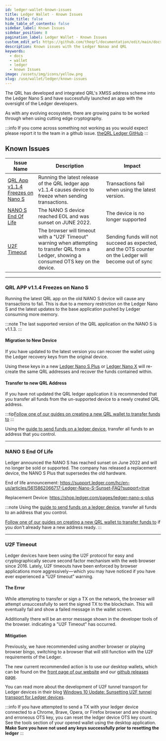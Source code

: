 ```yaml
---
id: ledger-wallet-known-issues
title: Ledger Wallet - Known Issues
hide_title: false
hide_table_of_contents: false
sidebar_label: Known Issues
sidebar_position: 8
pagination_label: Ledger Wallet - Known Issues
custom_edit_url: https://github.com/theqrl/documentation/edit/main/docs/Use/Wallet/Ledger/known-issues.md
description: Known issues with the Ledger Nanao and QRL 
keywords:
  - docs
  - wallet
  - ledger
  - known Issues
image: /assets/img/icons/yellow.png
slug: /use/wallet/ledger/known-issues
---
```


The QRL has developed and integrated QRL's XMSS address scheme into the Ledger Nano S and have successfully launched an app with the oversight of the Ledger developers. 

As with any evolving ecosystem, there are growing pains to be worked through when using cutting edge cryptography. 


:::info
If you come across something not working as you would expect please report it to the team in a github issue. [theQRL Ledger GitHub](https://github.com/theQRL/ledger-qrl/issues)
::: 

## Known Issues

| Issue Name | Description | Impact |
|------------|-------------|--------| 
| [QRL App v1.1.4 Freezes on Nano S](#qrl-app-v114-freezes-on-nano-s) | Running the latest release of the QRL ledger app v1.1.4 causes device to freeze when sending transactions. | Transactions fail when using the latest version. | 
| [NANO S End Of Life](#nano-s-end-of-life) | The NANO S device reached EOL and was sunset on JUNE 2022.  | The device is no longer supported | 
| [U2F Timeout](#u2f-timeout) |  The browser will timeout with a "U2F Timeout" warning when attempting to transfer QRL from a Ledger, showing a consumed OTS key on the device. | Sending funds will not succeed as expected, and the OTS counter on the Ledger will become out of sync |

---

### QRL APP v1.1.4 Freezes on Nano S

Running the latest QRL app on the old NANO S device will cause any transactions to fail. This is due to a memory restriction on the Ledger Nano S and the latest updates to the base application pushed by Ledger consuming more memory.

:::note The last supported version of the QRL application on the NANO S is v1.1.3.
:::

#### Migration to New Device

If you have updated to the latest version you can recover the wallet using the Ledger recovery keys from the original device. 

Using these keys in a new [Ledger Nano S Plus](https://shop.ledger.com/pages/ledger-nano-s-plus) or [Ledger Nano X](https://shop.ledger.com/pages/ledger-nano-x) will re-create the same QRL addresses and recover the funds contained within.

#### Transfer to new QRL Address

If you have not updated the QRL ledger application it is recommended that you transfer all funds from the un-supported device to a newly created QRL address. 

:::tip[Follow one of our guides on creating a new QRL wallet to transfer funds to](/use/wallet/overview#qrl-wallet-applications)
:::

Using the [guide to send funds on a ledger device](/use/wallet/ledger/send), transfer all funds to an address that you control.

---

### NANO S End Of Life

Ledger announced the NANO S has reached sunset on June 2022 and will no longer be sold or supported. The company has released a replacement device, the NANO S Plus that supersedes the old hardware.

End of life announcement:
https://support.ledger.com/hc/en-us/articles/5615862066717-Ledger-Nano-S-Sunset-FAQ?support=true

Replacement Device:
https://shop.ledger.com/pages/ledger-nano-s-plus


:::note
Using the [guide to send funds on a ledger device](/use/wallet/ledger/send), transfer all funds to an address that you control.

[Follow one of our guides on creating a new QRL wallet to transfer funds to](/use/wallet/overview#qrl-wallet-applications) if you don't already have a new address ready.
:::


---

### U2F Timeout

Ledger devices have been using the U2F protocol for easy and cryptographically secure second factor mechanism with the web browser since 2016. Lately, U2F timeouts have been enforced by browser applications more aggressively — which you may have noticed if you have ever experienced a “U2F timeout” warning. 

#### The Error

While attempting to transfer or sign a TX on the network, the browser will attempt unsuccessfully to sent the signed TX to the blockchain. This will eventually fail and show a failed message in the wallet screen. 

Additionally there will be an error message shown in the developer tools of the browser. indicating a "U2F Timeout" has occurred.

#### Mitigation

Previously, we have recommended using another browser or playing browser bingo, switching to a browser that will still function with the U2F requirements of the Ledger. 

The new current recommended action is to use our desktop wallets, which can be found on the [front page of our website](https://theqrl.org/) and our [github releases page](https://github.com/theQRL/qrl-wallet/releases/latest).

You can read more about the development of U2F tunnel transport for Ledger devices in their blog [Windows 10 Update: Sunsetting U2F tunnel transport for Ledger devices](https://www.ledger.com/2019/05/17/windows-10-update-sunsetting-u2f-tunnel-transport-for-ledger-devices/).

:::info
If you have attempted to send a TX with your ledger device connected to a Chrome, Brave, Opera, or Firefox browser and are showing and erroneous OTS key, you can reset the ledger device OTS key count. See the tools section of your opened wallet using the desktop application. **Make Sure you have not used any keys successfully prior to resetting the ledger** 
:::
